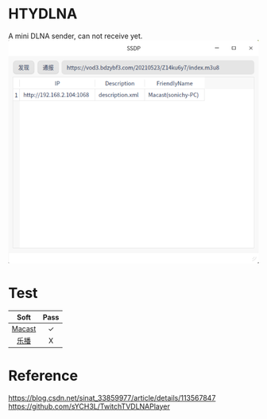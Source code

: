 # HTYDLNA
A mini DLNA sender, can not receive yet.  
![alt](preview.png)

# Test
| Soft | Pass |
|:----:|:----:|
| [Macast](https://github.com/xfangfang/Macast) |✓ |
|[乐播](https://www.lebo.cn)|X|

# Reference
https://blog.csdn.net/sinat_33859977/article/details/113567847  
https://github.com/sYCH3L/TwitchTVDLNAPlayer
